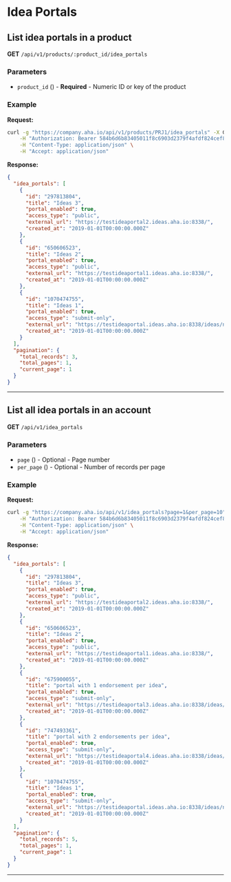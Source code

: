# Idea Portals

## List idea portals in a product

**GET** `/api/v1/products/:product_id/idea_portals`

### Parameters
- `product_id` () - **Required** - Numeric ID or key of the product

### Example
**Request:**
```bash
curl -g "https://company.aha.io/api/v1/products/PRJ1/idea_portals" -X GET \
	-H "Authorization: Bearer 584b6d6b83405011f8c6903d2379f4afdf824cef867db391b7bcb5995f603a76" \
	-H "Content-Type: application/json" \
	-H "Accept: application/json"
```

**Response:**
```json
{
  "idea_portals": [
    {
      "id": "297813804",
      "title": "Ideas 3",
      "portal_enabled": true,
      "access_type": "public",
      "external_url": "https://testideaportal2.ideas.aha.io:8338/",
      "created_at": "2019-01-01T00:00:00.000Z"
    },
    {
      "id": "650606523",
      "title": "Ideas 2",
      "portal_enabled": true,
      "access_type": "public",
      "external_url": "https://testideaportal1.ideas.aha.io:8338/",
      "created_at": "2019-01-01T00:00:00.000Z"
    },
    {
      "id": "1070474755",
      "title": "Ideas 1",
      "portal_enabled": true,
      "access_type": "submit-only",
      "external_url": "https://testideaportal.ideas.aha.io:8338/ideas/new",
      "created_at": "2019-01-01T00:00:00.000Z"
    }
  ],
  "pagination": {
    "total_records": 3,
    "total_pages": 1,
    "current_page": 1
  }
}
```

---

## List all idea portals in an account

**GET** `/api/v1/idea_portals`

### Parameters
- `page` () - Optional - Page number
- `per_page` () - Optional - Number of records per page

### Example
**Request:**
```bash
curl -g "https://company.aha.io/api/v1/idea_portals?page=1&per_page=10" -X GET \
	-H "Authorization: Bearer 584b6d6b83405011f8c6903d2379f4afdf824cef867db391b7bcb5995f603a76" \
	-H "Content-Type: application/json" \
	-H "Accept: application/json"
```

**Response:**
```json
{
  "idea_portals": [
    {
      "id": "297813804",
      "title": "Ideas 3",
      "portal_enabled": true,
      "access_type": "public",
      "external_url": "https://testideaportal2.ideas.aha.io:8338/",
      "created_at": "2019-01-01T00:00:00.000Z"
    },
    {
      "id": "650606523",
      "title": "Ideas 2",
      "portal_enabled": true,
      "access_type": "public",
      "external_url": "https://testideaportal1.ideas.aha.io:8338/",
      "created_at": "2019-01-01T00:00:00.000Z"
    },
    {
      "id": "675900055",
      "title": "portal with 1 endorsement per idea",
      "portal_enabled": true,
      "access_type": "submit-only",
      "external_url": "https://testideaportal3.ideas.aha.io:8338/ideas/new",
      "created_at": "2019-01-01T00:00:00.000Z"
    },
    {
      "id": "747493361",
      "title": "portal with 2 endorsements per idea",
      "portal_enabled": true,
      "access_type": "submit-only",
      "external_url": "https://testideaportal4.ideas.aha.io:8338/ideas/new",
      "created_at": "2019-01-01T00:00:00.000Z"
    },
    {
      "id": "1070474755",
      "title": "Ideas 1",
      "portal_enabled": true,
      "access_type": "submit-only",
      "external_url": "https://testideaportal.ideas.aha.io:8338/ideas/new",
      "created_at": "2019-01-01T00:00:00.000Z"
    }
  ],
  "pagination": {
    "total_records": 5,
    "total_pages": 1,
    "current_page": 1
  }
}
```

---
